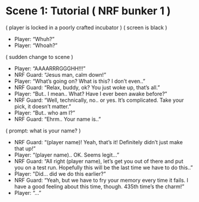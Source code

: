 Scene 1: Tutorial ( NRF bunker 1 )
=====

( player is locked in a poorly crafted incubator )
( screen is black )

- Player:
  “Whuh?”
- Player:
  “Whoah?”

( sudden change to scene )

- Player:
  “AAAARRRGGGHH!!!”
- NRF Guard:
  “Jesus man, calm down!”
- Player:
  “What’s going on? What is this? I don’t even..”
- NRF Guard:
  “Relax, buddy, ok? You just woke up, that’s all.”
- Player:
  “But.. I mean.. What? Have I ever been awake before?”
- NRF Guard:
  “Well, technically, no.. or yes. It’s complicated. Take your pick, it doesn’t matter.”
- Player:
  “But.. who am I?”
- NRF Guard:
  “Ehrm.. Your name is..”

( prompt: what is your name? )

- NRF Guard:
  “(player name)! Yeah, that’s it! Definitely didn’t just make that up!”
- Player:
  “(player name).. OK. Seems legit...”
- NRF Guard:
  “All right (player name), let’s get you out of there and put you on a test run. Hopefully this will be the last time we have to do this..”
- Player:
  "Did... did we do this earlier?”
- NRF Guard:
  “Yeah, but we have to fry your memory every time it fails. I have a good feeling about this time, though. 435th time’s the charm!”
- Player:
  “...”

